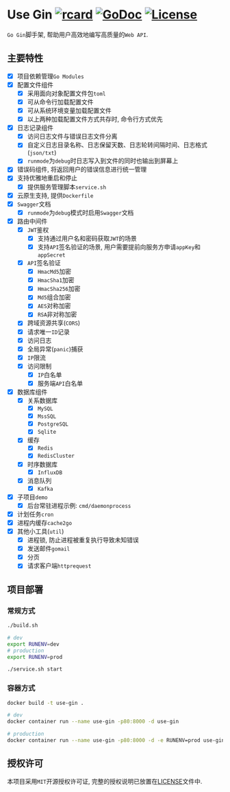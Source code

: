 # Use Gin [![rcard](https://goreportcard.com/badge/github.com/windvalley/use-gin)](https://goreportcard.com/report/github.com/windvalley/use-gin) [![GoDoc](http://img.shields.io/badge/go-documentation-blue.svg?style=flat-square)](https://godoc.org/github.com/windvalley/use-gin) [![License](http://img.shields.io/badge/license-mit-blue.svg?style=flat-square)](https://raw.githubusercontent.com/windvalley/use-gin/master/LICENSE)

`Go Gin`脚手架, 帮助用户高效地编写高质量的`Web API`.

## 主要特性
- [x] 项目依赖管理`Go Modules`
- [x] 配置文件组件
    - [x] 采用面向对象配置文件包`toml`
    - [x] 可从命令行加载配置文件
    - [x] 可从系统环境变量加载配置文件
    - [x] 以上两种加载配置文件方式共存时, 命令行方式优先
- [x] 日志记录组件
    - [x] 访问日志文件与错误日志文件分离
    - [x] 自定义日志目录名称、日志保留天数、日志轮转间隔时间、日志格式(`json/txt`)
    - [x] `runmode`为`debug`时日志写入到文件的同时也输出到屏幕上
- [x] 错误码组件, 将返回用户的错误信息进行统一管理
- [x] 支持优雅地重启和停止
    - [x] 提供服务管理脚本`service.sh`
- [x] 云原生支持, 提供`Dockerfile`
- [x] `Swagger`文档
    - [x] `runmode`为`debug`模式时启用`Swagger`文档
- [x] 路由中间件
    - [x] `JWT`鉴权
        - [x] 支持通过用户名和密码获取`JWT`的场景
        - [x] 支持`API`签名验证的场景, 用户需要提前向服务方申请`appKey`和`appSecret`
    - [x] `API`签名验证
        - [x] `HmacMd5`加密
        - [x] `HmacSha1`加密
        - [x] `HmacSha256`加密
        - [x] `Md5`组合加密
        - [x] `AES`对称加密
        - [x] `RSA`非对称加密
    - [x] 跨域资源共享(`CORS`)
    - [x] 请求唯一`ID`记录
    - [x] 访问日志
    - [x] 全局异常(`panic`)捕获
    - [x] `IP`限流
    - [x] 访问限制
        - [x] `IP`白名单
        - [x] 服务端`API`白名单
- [x] 数据库组件
    - [x] 关系数据库
        - [x] `MySQL`
        - [x] `MssSQL`
        - [x] `PostgreSQL`
        - [x] `Sqlite`
    - [x] 缓存
        - [x] `Redis`
        - [x] `RedisCluster`
    - [x] 时序数据库
        - [x] `InfluxDB`
    - [x] 消息队列
        - [x] `Kafka`
- [x] 子项目`demo`
    - [x] 后台常驻进程示例: `cmd/daemonprocess`
- [x] 计划任务`cron`
- [x] 进程内缓存`cache2go`
- [x] 其他小工具(`util`)
    - [x] 进程锁, 防止进程被重复执行导致未知错误
    - [x] 发送邮件`gomail`
    - [x] 分页
    - [x] 请求客户端`httprequest`

## 项目部署

### 常规方式
```bash
./build.sh

# dev
export RUNENV=dev
# production
export RUNENV=prod

./service.sh start
```

### 容器方式
```bash
docker build -t use-gin .

# dev
docker container run --name use-gin -p80:8000 -d use-gin

# production
docker container run --name use-gin -p80:8000 -d -e RUNENV=prod use-gin
```

## 授权许可

本项目采用`MIT`开源授权许可证, 完整的授权说明已放置在[LICENSE](LICENSE)文件中.
